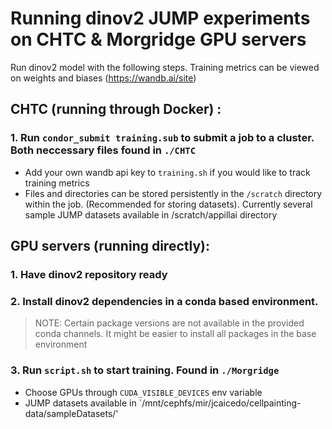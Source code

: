 # Running dinov2 JUMP experiments on CHTC & Morgridge GPU servers
Run dinov2 model with the following steps. Training metrics can be viewed on weights and biases (https://wandb.ai/site)

## CHTC (running through Docker) :
### 1. Run `condor_submit training.sub` to submit a job to a cluster. Both neccessary files found in `./CHTC`
  - Add your own wandb api key to `training.sh` if you would like to track training metrics
  - Files and directories can be stored persistently in the `/scratch` directory within the job. (Recommended for storing datasets). Currently several     sample JUMP datasets available in /scratch/appillai directory


  

## GPU servers (running directly):
### 1. Have dinov2 repository ready 
### 2. Install dinov2 dependencies in a conda based environment. 
> NOTE: Certain package versions are not available in the provided conda channels. It might be easier to install all packages in the base environment
### 3. Run `script.sh` to start training. Found in `./Morgridge`
  - Choose GPUs through `CUDA_VISIBLE_DEVICES` env variable
  - JUMP datasets available in `/mnt/cephfs/mir/jcaicedo/cellpainting-data/sampleDatasets/'


